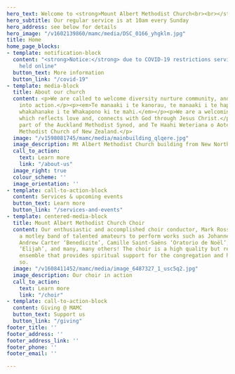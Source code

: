 ```yaml
---
hero_text: Welcome to <strong>Mount Albert Methodist Church<br><br></strong>
hero_subtitle: Our regular service is at 10am every Sunday
hero_address: see below for details
hero_image: "/v1602139860/mamc/media/DSC_0166_yhgklm.jpg"
title: Home
home_page_blocks:
- template: notification-block
  content: "<strong>Notice:</strong> due to COVID-19 restrictions services are being
    held online"
  button_text: More information
  button_link: "/covid-19"
- template: media-block
  title: About our church
  content: <p>We are called to welcome diversity nurture community, and develop faith
    into action.</p><p><em>Te manaaki i te kanorau, te manaaki i te hapori, me te
    whakahanake i te Whakapono ki te mahi.</em></p><p>We are a welcoming faith community
    which reflects love and, connects with God through Jesus Christ.</p><p class="MsoNormal">We’re
    part of the Auckland Methodist Synod, and Te Haahi Weteriana o Aotearoa - The
    Methodist Church of New Zealand.</p>
  image: "/v1598081745/mamc/media/mainbuilding_qlqere.jpg"
  image_description: Mt Albert Methodist Church building from New North Road
  call_to_action:
    text: Learn more
    link: "/about-us"
  image_right: true
  colour_scheme: ''
  image_orientation: ''
- template: call-to-action-block
  content: Services & upcoming events
  button_text: Learn more
  button_link: "/services-and-events"
- template: centered-media-block
  title: Mount Albert Methodist Church Choir
  content: Our enthusiastic and accomplished choir conductor, Mark Rosser, encourages
    a motley band of talented amateurs to perform works such as Johannes Brahms ‘Requiem’,
    Andrew Carter ‘Benedicite’, Camille Saint-Saëns ‘Oratorio de Noël’, Felix Mendelssohn
    ‘Elijah’, and many, many others! The choir is a high quality but relaxed and welcoming
    ensemble that provides spiritual support for the congregation and has fun doing
    so.
  image: "/v1608411452/mamc/media/image_6487327_1_usc5q2.jpg"
  image_description: Our choir in action
  call_to_action:
    text: Learn more
    link: "/choir"
- template: call-to-action-block
  content: Giving @ MAMC
  button_text: Support us
  button_link: "/giving"
footer_title: ''
footer_address: ''
footer_address_link: ''
footer_phone: ''
footer_email: ''

---
```

